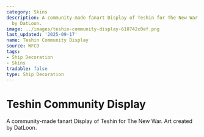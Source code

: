 ```yaml
---
category: Skins
description: A community-made fanart Display of Teshin for The New War. Art created
  by DatLoon.
image: ../images/teshin-community-display-610742c0ef.png
last_updated: '2025-09-17'
name: Teshin Community Display
source: WFCD
tags:
- Ship Decoration
- Skins
tradable: false
type: Ship Decoration
---
```


# Teshin Community Display

A community-made fanart Display of Teshin for The New War. Art created by DatLoon.

